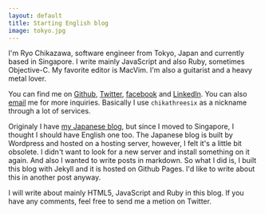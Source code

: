 ```yaml
---
layout: default
title: Starting English blog
image: tokyo.jpg
---
```


I\'m Ryo Chikazawa, software engineer from Tokyo, Japan and currently based in Singapore. I write mainly JavaScript and also Ruby, sometimes Objective-C. My favorite editor is MacVim. I\'m also a guitarist and a heavy metal lover.

You can find me on [Github](https://github.com/chikathreesix), [Twitter](https://twitter.com/chikathreesix), [facebook](https://www.facebook.com/ryo.chikazawa) and [LinkedIn](https://www.linkedin.com/pub/ryo-chikazawa/49/337/15). You can also [email](mailto:chikathreesix@gmail.com) me for more inquiries. Basically I use `chikathreesix` as a nickname through a lot of services.

Originaly I have [my Japanese blog](http://chikathreesix.com), but since I moved to Singapore, I thought I should have English one too. The Japanese blog is built by Wordpress and hosted on a hosting server, however, I felt it\'s a little bit obsolete. I didn\'t want to look for a new server and install something on it again. And also I wanted to write posts in markdown. So what I did is, I built this blog with Jekyll and it is hosted on Github Pages. I\'d like to write about this in another post anyway.

I will write about mainly HTML5, JavaScript and Ruby in this blog. If you have any comments, feel free to send me a metion on Twitter.
